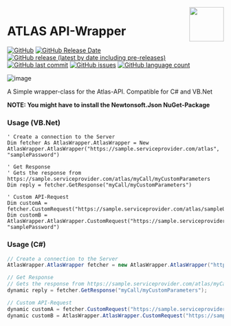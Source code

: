 <img align="right" width="80" height="80" data-rmimg src="https://endev.at/content/projects/Atlas-API-Wrapper/EndevLibs_Logo_128.png">

# ATLAS API-Wrapper

[![GitHub](https://img.shields.io/github/license/TobiHatti/Albatross-Atlas-API-Wrapper)](https://opensource.org/licenses/MIT)
[![GitHub Release Date](https://img.shields.io/github/release-date/TobiHatti/Albatross-Atlas-API-Wrapper)](https://github.com/TobiHatti/Albatross-Atlas-API-Wrapper/releases)
[![GitHub release (latest by date including pre-releases)](https://img.shields.io/github/v/release/TobiHatti/Albatross-Atlas-API-Wrapper?include_prereleases)](https://github.com/TobiHatti/Albatross-Atlas-API-Wrapper/releases)
[![GitHub last commit](https://img.shields.io/github/last-commit/TobiHatti/Albatross-Atlas-API-Wrapper)](https://github.com/TobiHatti/Albatross-Atlas-API-Wrapper/commits/master)
[![GitHub issues](https://img.shields.io/github/issues-raw/TobiHatti/Albatross-Atlas-API-Wrapper)](https://github.com/TobiHatti/Albatross-Atlas-API-Wrapper/issues)
[![GitHub language count](https://img.shields.io/github/languages/count/TobiHatti/Albatross-Atlas-API-Wrapper)](https://github.com/TobiHatti/Albatross-Atlas-API-Wrapper)

![image](https://endev.at/content/projects/Atlas-API-Wrapper/AtlasAPIWrapper_Banner_1080.png)

A Simple wrapper-class for the Atlas-API. Compatible for C# and VB.Net

__NOTE: You might have to install the Newtonsoft.Json NuGet-Package__

### Usage (VB.Net)
```vbnet
' Create a connection to the Server
Dim fetcher As AtlasWrapper.AtlasWrapper = New AtlasWrapper.AtlasWrapper("https://sample.serviceprovider.com/atlas", "samplePassword")

' Get Response
' Gets the response from https://sample.serviceprovider.com/atlas/myCall/myCustomParameters
Dim reply = fetcher.GetResponse("myCall/myCustomParameters")

' Custom API-Request
Dim customA = fetcher.CustomRequest("https://sample.serviceprovider.com/atlas/sampleUser/tasks")
Dim customB = AtlasWrapper.AtlasWrapper.CustomRequest("https://sample.serviceprovider.com/atlas/sampleUser/tasks", "samplePassword")
```

### Usage (C#)
```cs
// Create a connection to the Server
AtlasWrapper.AtlasWrapper fetcher = new AtlasWrapper.AtlasWrapper("https://sample.serviceprovider.com/atlas", "samplePassword");

// Get Response
// Gets the response from https://sample.serviceprovider.com/atlas/myCall/myCustomParameters
dynamic reply = fetcher.GetResponse("myCall/myCustomParameters");

// Custom API-Request
dynamic customA = fetcher.CustomRequest("https://sample.serviceprovider.com/atlas/sampleUser/tasks");
dynamic customB = AtlasWrapper.AtlasWrapper.CustomRequest("https://sample.serviceprovider.com/atlas/sampleUser/tasks", "samplePassword");
```
